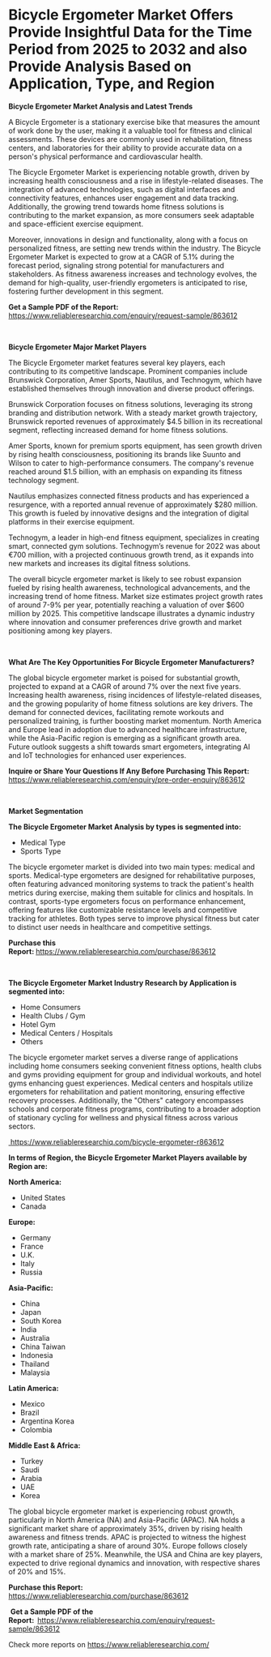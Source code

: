 <p><h1>Bicycle Ergometer Market Offers Provide Insightful Data for the Time Period from 2025 to 2032 and also Provide Analysis Based on Application, Type, and Region</h1></p><p><strong>Bicycle Ergometer Market Analysis and Latest Trends</strong></p>
<p><p>A Bicycle Ergometer is a stationary exercise bike that measures the amount of work done by the user, making it a valuable tool for fitness and clinical assessments. These devices are commonly used in rehabilitation, fitness centers, and laboratories for their ability to provide accurate data on a person's physical performance and cardiovascular health.</p><p>The Bicycle Ergometer Market is experiencing notable growth, driven by increasing health consciousness and a rise in lifestyle-related diseases. The integration of advanced technologies, such as digital interfaces and connectivity features, enhances user engagement and data tracking. Additionally, the growing trend towards home fitness solutions is contributing to the market expansion, as more consumers seek adaptable and space-efficient exercise equipment.</p><p>Moreover, innovations in design and functionality, along with a focus on personalized fitness, are setting new trends within the industry. The Bicycle Ergometer Market is expected to grow at a CAGR of 5.1% during the forecast period, signaling strong potential for manufacturers and stakeholders. As fitness awareness increases and technology evolves, the demand for high-quality, user-friendly ergometers is anticipated to rise, fostering further development in this segment.</p></p>
<p><strong>Get a Sample PDF of the Report:&nbsp;</strong> <a href="https://www.reliableresearchiq.com/enquiry/request-sample/863612?utm_campaign=3129&utm_medium=2&utm_source=Github&utm_content=ia&utm_term=05042025&utm_id=bicycle-ergometer">https://www.reliableresearchiq.com/enquiry/request-sample/863612</a></p>
<p>&nbsp;</p>
<p><strong>Bicycle Ergometer Major Market Players</strong></p>
<p><p>The Bicycle Ergometer market features several key players, each contributing to its competitive landscape. Prominent companies include Brunswick Corporation, Amer Sports, Nautilus, and Technogym, which have established themselves through innovation and diverse product offerings. </p><p>Brunswick Corporation focuses on fitness solutions, leveraging its strong branding and distribution network. With a steady market growth trajectory, Brunswick reported revenues of approximately $4.5 billion in its recreational segment, reflecting increased demand for home fitness solutions.</p><p>Amer Sports, known for premium sports equipment, has seen growth driven by rising health consciousness, positioning its brands like Suunto and Wilson to cater to high-performance consumers. The company's revenue reached around $1.5 billion, with an emphasis on expanding its fitness technology segment.</p><p>Nautilus emphasizes connected fitness products and has experienced a resurgence, with a reported annual revenue of approximately $280 million. This growth is fueled by innovative designs and the integration of digital platforms in their exercise equipment.</p><p>Technogym, a leader in high-end fitness equipment, specializes in creating smart, connected gym solutions. Technogym’s revenue for 2022 was about €700 million, with a projected continuous growth trend, as it expands into new markets and increases its digital fitness solutions.</p><p>The overall bicycle ergometer market is likely to see robust expansion fueled by rising health awareness, technological advancements, and the increasing trend of home fitness. Market size estimates project growth rates of around 7-9% per year, potentially reaching a valuation of over $600 million by 2025. This competitive landscape illustrates a dynamic industry where innovation and consumer preferences drive growth and market positioning among key players.</p></p>
<p>&nbsp;</p>
<p><strong>What Are The Key Opportunities For Bicycle Ergometer Manufacturers?</strong></p>
<p><p>The global bicycle ergometer market is poised for substantial growth, projected to expand at a CAGR of around 7% over the next five years. Increasing health awareness, rising incidences of lifestyle-related diseases, and the growing popularity of home fitness solutions are key drivers. The demand for connected devices, facilitating remote workouts and personalized training, is further boosting market momentum. North America and Europe lead in adoption due to advanced healthcare infrastructure, while the Asia-Pacific region is emerging as a significant growth area. Future outlook suggests a shift towards smart ergometers, integrating AI and IoT technologies for enhanced user experiences.</p></p>
<p><strong>Inquire or Share Your Questions If Any Before Purchasing This Report:</strong> <a href="https://www.reliableresearchiq.com/enquiry/pre-order-enquiry/863612?utm_campaign=3129&utm_medium=2&utm_source=Github&utm_content=ia&utm_term=05042025&utm_id=bicycle-ergometer">https://www.reliableresearchiq.com/enquiry/pre-order-enquiry/863612</a></p>
<p>&nbsp;</p>
<p><strong>Market Segmentation</strong></p>
<p><strong>The Bicycle Ergometer Market Analysis by types is segmented into:</strong></p>
<p><ul><li>Medical Type</li><li>Sports Type</li></ul></p>
<p><p>The bicycle ergometer market is divided into two main types: medical and sports. Medical-type ergometers are designed for rehabilitative purposes, often featuring advanced monitoring systems to track the patient's health metrics during exercise, making them suitable for clinics and hospitals. In contrast, sports-type ergometers focus on performance enhancement, offering features like customizable resistance levels and competitive tracking for athletes. Both types serve to improve physical fitness but cater to distinct user needs in healthcare and competitive settings.</p></p>
<p><strong>Purchase this Report:&nbsp;</strong><a href="https://www.reliableresearchiq.com/purchase/863612?utm_campaign=3129&utm_medium=2&utm_source=Github&utm_content=ia&utm_term=05042025&utm_id=bicycle-ergometer">https://www.reliableresearchiq.com/purchase/863612</a></p>
<p>&nbsp;</p>
<p><strong>The Bicycle Ergometer Market Industry Research by Application is segmented into:</strong></p>
<p><ul><li>Home Consumers</li><li>Health Clubs / Gym</li><li>Hotel Gym</li><li>Medical Centers / Hospitals</li><li>Others</li></ul></p>
<p><p>The bicycle ergometer market serves a diverse range of applications including home consumers seeking convenient fitness options, health clubs and gyms providing equipment for group and individual workouts, and hotel gyms enhancing guest experiences. Medical centers and hospitals utilize ergometers for rehabilitation and patient monitoring, ensuring effective recovery processes. Additionally, the "Others" category encompasses schools and corporate fitness programs, contributing to a broader adoption of stationary cycling for wellness and physical fitness across various sectors.</p></p>
<p><a href="https://www.reliableresearchiq.com/bicycle-ergometer-r863612?utm_campaign=3129&utm_medium=2&utm_source=Github&utm_content=ia&utm_term=05042025&utm_id=bicycle-ergometer">&nbsp;https://www.reliableresearchiq.com/bicycle-ergometer-r863612</a></p>
<p><strong>In terms of Region, the Bicycle Ergometer Market Players available by Region are:</strong></p>
<p>
    <p> <strong> North America: </strong>
        <ul>
            <li>United States</li>
            <li>Canada</li>
        </ul>
        </p> 
    <p> <strong> Europe: </strong>
        <ul>
            <li>Germany</li>
            <li>France</li>
            <li>U.K.</li>
            <li>Italy</li>
            <li>Russia</li>
        </ul>
        </p> 
    <p> <strong> Asia-Pacific: </strong>
        <ul>
            <li>China</li>
            <li>Japan</li>
            <li>South Korea</li>
            <li>India</li>
            <li>Australia</li>
            <li>China Taiwan</li>
            <li>Indonesia</li>
            <li>Thailand</li>
            <li>Malaysia</li>
        </ul>
        </p> 
    <p> <strong> Latin America: </strong>
        <ul>
            <li>Mexico</li>
            <li>Brazil</li>
            <li>Argentina Korea</li>
            <li>Colombia</li>
        </ul>
        </p> 
    <p> <strong> Middle East & Africa: </strong>
        <ul>
            <li>Turkey</li>
            <li>Saudi</li>
            <li>Arabia</li>
            <li>UAE</li>
            <li>Korea</li>
        </ul>
    </p>
    </p>
<p><p>The global bicycle ergometer market is experiencing robust growth, particularly in North America (NA) and Asia-Pacific (APAC). NA holds a significant market share of approximately 35%, driven by rising health awareness and fitness trends. APAC is projected to witness the highest growth rate, anticipating a share of around 30%. Europe follows closely with a market share of 25%. Meanwhile, the USA and China are key players, expected to drive regional dynamics and innovation, with respective shares of 20% and 15%.</p></p>
<p><strong>Purchase this Report: </strong><a href="https://www.reliableresearchiq.com/purchase/863612?utm_campaign=3129&utm_medium=2&utm_source=Github&utm_content=ia&utm_term=05042025&utm_id=bicycle-ergometer">https://www.reliableresearchiq.com/purchase/863612</a></p>
<p>&nbsp;<strong>Get a Sample PDF of the Report:&nbsp;&nbsp;</strong><a href="https://www.reliableresearchiq.com/enquiry/request-sample/863612?utm_campaign=3129&utm_medium=2&utm_source=Github&utm_content=ia&utm_term=05042025&utm_id=bicycle-ergometer">https://www.reliableresearchiq.com/enquiry/request-sample/863612</a></p>
<p><strong></strong></p>
<p>Check more reports on <a href="https://www.reliableresearchiq.com/?utm_campaign=3129&utm_medium=2&utm_source=Github&utm_content=ia&utm_term=05042025&utm_id=bicycle-ergometer">https://www.reliableresearchiq.com/</a></p>